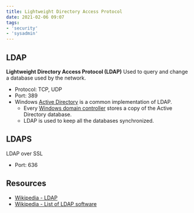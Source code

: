```yaml
---
title: Lightweight Directory Access Protocol
date: 2021-02-06 09:07
tags: 
- 'security'
- 'sysadmin'
---
```


## LDAP

**Lightweight Directory Access Protocol (LDAP)**
Used to query and change a database used by the network.

* Protocol: TCP, UDP
* Port: 389
* Windows [Active Directory](2021-06-26--09-54-23Z--active_directory.md) is a common implementation of LDAP.
	+ Every [Windows domain controller](2021-02-05--06-53-25Z--kerberos.md) stores a copy of the Active Directory database.
	+ LDAP is used to keep all the databases synchronized.

## LDAPS

LDAP over SSL
* Port: 636

## Resources

* [Wikipedia - LDAP](https://en.wikipedia.org/wiki/Lightweight_Directory_Access_Protocol)
* [Wikipedia - List of LDAP software](https://en.wikipedia.org/wiki/List_of_LDAP_software#Cross-platform)